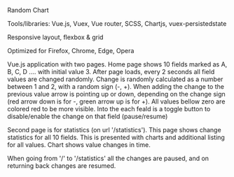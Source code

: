 Random Chart

Tools/libraries: Vue.js, Vuex, Vue router, SCSS, Chartjs, vuex-persistedstate

Responsive layout, flexbox & grid

Optimized for Firefox, Chrome, Edge, Opera

Vue.js application with two pages.
Home page shows 10 fields marked as A, B, C, D .... with initial value 3.
After page loads, every 2 seconds all field values are changed randomly. Change is randomly calculated as a number between 1 and 2, with a random sign (-, +). When adding the change to the previous value arrow is pointing up or down, depending on the change sign (red arrow down is for -, green arrow up is for +). All values bellow zero are colored red to be more visible.
Into the each feald is a toggle button to disable/enable the change on that field (pause/resume)

Second page is for statistics (on url '/statistics'). This page shows change statistics for all 10 fields. This is presented with charts and additional listing for all values. Chart shows value changes in time.

When going from '/' to '/statistics' all the changes are paused, and on returning back changes are resumed.
